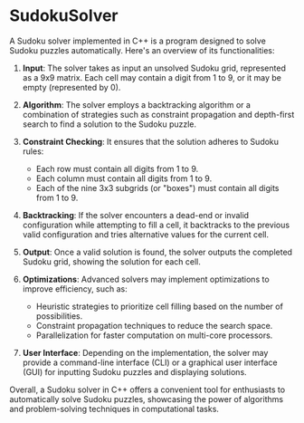 # SudokuSolver
A Sudoku solver implemented in C++ is a program designed to solve Sudoku puzzles automatically. Here's an overview of its functionalities:

1. **Input**: The solver takes as input an unsolved Sudoku grid, represented as a 9x9 matrix. Each cell may contain a digit from 1 to 9, or it may be empty (represented by 0).

2. **Algorithm**: The solver employs a backtracking algorithm or a combination of strategies such as constraint propagation and depth-first search to find a solution to the Sudoku puzzle.

3. **Constraint Checking**: It ensures that the solution adheres to Sudoku rules:
   - Each row must contain all digits from 1 to 9.
   - Each column must contain all digits from 1 to 9.
   - Each of the nine 3x3 subgrids (or "boxes") must contain all digits from 1 to 9.

4. **Backtracking**: If the solver encounters a dead-end or invalid configuration while attempting to fill a cell, it backtracks to the previous valid configuration and tries alternative values for the current cell.

5. **Output**: Once a valid solution is found, the solver outputs the completed Sudoku grid, showing the solution for each cell.

6. **Optimizations**: Advanced solvers may implement optimizations to improve efficiency, such as:
   - Heuristic strategies to prioritize cell filling based on the number of possibilities.
   - Constraint propagation techniques to reduce the search space.
   - Parallelization for faster computation on multi-core processors.

7. **User Interface**: Depending on the implementation, the solver may provide a command-line interface (CLI) or a graphical user interface (GUI) for inputting Sudoku puzzles and displaying solutions.

Overall, a Sudoku solver in C++ offers a convenient tool for enthusiasts to automatically solve Sudoku puzzles, showcasing the power of algorithms and problem-solving techniques in computational tasks.
